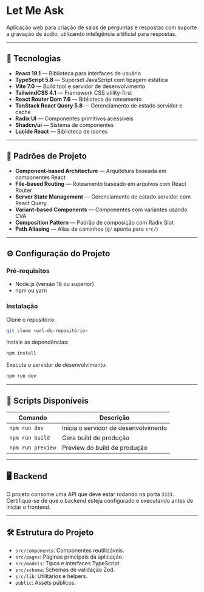 

# Let Me Ask

Aplicação web para criação de salas de perguntas e respostas com suporte a gravação de áudio, utilizando inteligência artificial para respostas.

---

## 🚀 **Tecnologias**

- **React 19.1** — Biblioteca para interfaces de usuário  
- **TypeScript 5.8** — Superset JavaScript com tipagem estática  
- **Vite 7.0** — Build tool e servidor de desenvolvimento  
- **TailwindCSS 4.1** — Framework CSS utility-first  
- **React Router Dom 7.6** — Biblioteca de roteamento  
- **TanStack React Query 5.8** — Gerenciamento de estado servidor e cache  
- **Radix UI** — Componentes primitivos acessíveis  
- **Shadcn/ui** — Sistema de componentes  
- **Lucide React** — Biblioteca de ícones  

---

## 📂 **Padrões de Projeto**

- **Component-based Architecture** — Arquitetura baseada em componentes React  
- **File-based Routing** — Roteamento baseado em arquivos com React Router  
- **Server State Management** — Gerenciamento de estado servidor com React Query  
- **Variant-based Components** — Componentes com variantes usando CVA  
- **Composition Pattern** — Padrão de composição com Radix Slot  
- **Path Aliasing** — Alias de caminhos (`@/` aponta para `src/`)  

---

## ⚙️ **Configuração do Projeto**

### **Pré-requisitos**
- Node.js (versão 18 ou superior)  
- npm ou yarn  

### **Instalação**
Clone o repositório:

```bash
git clone <url-do-repositório>
```

Instale as dependências:

```bash
npm install
```

Execute o servidor de desenvolvimento:

```bash
npm run dev
```



---

## 📜 **Scripts Disponíveis**

| Comando         | Descrição                            |
|-----------------|--------------------------------------|
| `npm run dev`   | Inicia o servidor de desenvolvimento  |
| `npm run build` | Gera build de produção                |
| `npm run preview` | Preview do build de produção        |

---

## 🖥️ **Backend**

O projeto consome uma API que deve estar rodando na porta `3333`.  
Certifique-se de que o backend esteja configurado e executando antes de iniciar o frontend.

---

## 🛠️ **Estrutura do Projeto**

- `src/components`: Componentes reutilizáveis.
- `src/pages`: Páginas principais da aplicação.
- `src/models`: Tipos e interfaces TypeScript.
- `src/schema`: Schemas de validação Zod.
- `src/lib`: Utilitários e helpers.
- `public`: Assets públicos.
